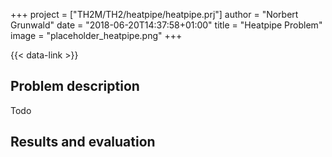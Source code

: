 +++
project = ["TH2M/TH2/heatpipe/heatpipe.prj"]
author = "Norbert Grunwald"
date = "2018-06-20T14:37:58+01:00"
title = "Heatpipe Problem"
image = "placeholder_heatpipe.png"
+++

{{< data-link >}}

## Problem description

Todo

## Results and evaluation